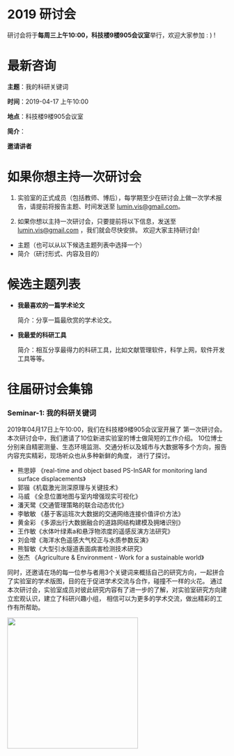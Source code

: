 # 2019 研讨会

研讨会将于**每周三上午10:00，科技楼9楼905会议室**举行，欢迎大家参加 : ) !

# 最新咨询

**主题**：我的科研关键词

**时间**：2019-04-17 上午10:00

**地点**：科技楼9楼905会议室

**简介**：

**邀请讲者**

# 如果你想主持一次研讨会

1. 实验室的正式成员（包括教师、博后），每学期至少在研讨会上做一次学术报告，请提前将报告主题、时间发送至 lumin.vis@gmail.com。

2. 如果你想以主持一次研讨会，只要提前将以下信息，发送至 lumin.vis@gmail.com ，我们就会尽快安排。
欢迎大家主持研讨会!

  - 主题（也可以从以下候选主题列表中选择一个）
  - 简介（研讨形式、内容及目的）

# 候选主题列表

- **我最喜欢的一篇学术论文**
  
  简介：分享一篇最欣赏的学术论文。

- **我最爱的科研工具**

  简介：相互分享最得力的科研工具，比如文献管理软件，科学上网，软件开发工具等等。
    
# 往届研讨会集锦

### Seminar-1: 我的科研关键词

2019年04月17日上午10:00，我们在科技楼9楼905会议室开展了
第一次研讨会。 本次研讨会中，我们邀请了10位新进实验室的博士做简短的工作介绍。
10位博士分别来自精密测量、生态环境监测、交通分析以及城市与大数据等多个方向，报告内容充实精彩，现场听众也从多种新鲜的角度，
进行了探讨。

- 熊思婷 《real-time and object based PS-InSAR for monitoring land surface displacements》
- 郭锴《机载激光测深原理与关键技术》
- 马威 《全息位置地图与室内增强现实可视化》
- 潘天鹭《交通管理策略的联合动态优化》
- 李敏敏 《基于客运班次大数据的交通网络连接价值评价方法》
- 黄金彩 《多源出行大数据融合的道路网结构建模及拥堵识别》
- 王作敏《水体叶绿素a和悬浮物浓度的遥感反演方法研究》
- 刘会增《海洋水色遥感大气校正与水质参数反演》
- 熊智敏《大型引水隧道表面病害检测技术研究》
- 张杰 《Agriculture & Environment - Work for a sustainable world》

同时，还邀请在场的每一位参与者用3个关键词来概括自己的研究方向，一起拼合了实验室的学术版图，目的在于促进学术交流与合作，碰撞不一样的火花。
通过本次研讨会，实验室成员对彼此研究内容有了进一步的了解，对实验室研究方向建立宏观认识，建立了科研兴趣小组，
相信可以为更多的学术交流，做出精彩的工作有所帮助。

<img src="https://github.com/vizgroup/DynamicEffect/blob/master/rc/marchingant.png" height="300">


